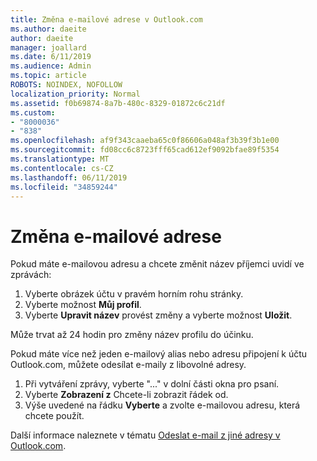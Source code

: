```yaml
---
title: Změna e-mailové adrese v Outlook.com
ms.author: daeite
author: daeite
manager: joallard
ms.date: 6/11/2019
ms.audience: Admin
ms.topic: article
ROBOTS: NOINDEX, NOFOLLOW
localization_priority: Normal
ms.assetid: f0b69874-8a7b-480c-8329-01872c6c21df
ms.custom:
- "8000036"
- "838"
ms.openlocfilehash: af9f343caaeba65c0f86606a048af3b39f3b1e00
ms.sourcegitcommit: fd08cc6c8723fff65cad612ef9092bfae89f5354
ms.translationtype: MT
ms.contentlocale: cs-CZ
ms.lasthandoff: 06/11/2019
ms.locfileid: "34859244"
---
```

# <a name="change-your-email-name"></a>Změna e-mailové adrese

Pokud máte e-mailovou adresu a chcete změnit název příjemci uvidí ve zprávách:
  
1. Vyberte obrázek účtu v pravém horním rohu stránky.
2. Vyberte možnost **Můj profil**.
3. Vyberte **Upravit název** provést změny a vyberte možnost **Uložit**.

Může trvat až 24 hodin pro změny název profilu do účinku.
  
Pokud máte více než jeden e-mailový alias nebo adresu připojení k účtu Outlook.com, můžete odesílat e-maily z libovolné adresy.
  
1. Při vytváření zprávy, vyberte "..." v dolní části okna pro psaní.
1. Vyberte **Zobrazení z** Chcete-li zobrazit řádek od.
1. Výše uvedené na řádku **Vyberte** a zvolte e-mailovou adresu, která chcete použít.

Další informace naleznete v tématu [Odeslat e-mail z jiné adresy v Outlook.com](https://go.microsoft.com/fwlink/p/?linkid=2001701&amp;clcid=0x409).